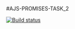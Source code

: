 #AJS-PROMISES-TASK_2

[![Build status](https://ci.appveyor.com/api/projects/status/mw0p7b79352kwi5j?svg=true)](https://ci.appveyor.com/project/JohnnyStorm19/ajs-promises-task-2)




